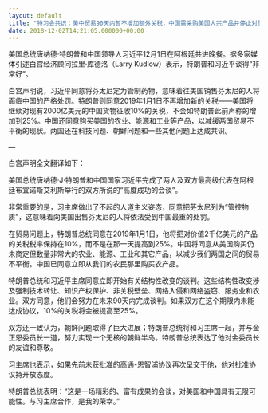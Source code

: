 ```yaml
---
layout: default
title: "特习会共识：美中贸易90天内暂不增加额外关税，中国需采购美国大宗产品并停止对美输出毒品"
date: 2018-12-02T14:21:05.000000+00:00
---
```


美国总统唐纳德·特朗普和中国领导人习近平12月1日在阿根廷共进晚餐。据多家媒体引述白宫经济顾问拉里·库德洛（Larry Kudlow）表示，特朗普和习近平谈得“非常好”。

白宫声明说，习近平同意将芬太尼定为管制药物，意味着往美国销售芬太尼的人将面临中国的严格处罚。特朗普则同意2019年1月1日不再增加新的关税——美国将继续对现有2000亿美元的中国货物征收10%的关税，不会如特朗普此前声称的增加到25%。中国还同意购买美国的农业、能源和工业等产品，以减缓两国贸易不平衡的现状。两国还在科技问题、朝鲜问题和一些其他问题上达成共识。

—

白宫声明全文翻译如下：

美国总统唐纳德·J·特朗普和中国国家习近平完成了两人及双方最高级代表在阿根廷布宜诺斯艾利斯举行的双方所说的“高度成功的会谈”。

非常重要的是，习主席做出了不起的人道主义姿态，同意把芬太尼列为“管控物质”，这意味着向美国出售芬太尼的人将依法受到中国最重的处罚。

在贸易问题上，特朗普总统同意在2019年1月1日，他将把对价值2千亿美元的产品的关税税率保持在10%，而不是在那一天提高到25%。中国将同意从美国购买仍未商定但数量非常大的农业、能源、工业和其它产品，以减少我们两国之间的贸易不平衡。中国已同意立即从我们的农民那里购买农产品。

特朗普总统和习近平主席同意立即开始有关结构性改变的谈判。这些结构性改变涉及强制技术转让、知识产权保护、非关税壁垒、网络入侵和网络盗窃、服务业和农业。双方同意，他们会努力在未来90天内完成谈判。如果双方在这个期限内未能达成协议，10%的关税将会被提高至25%。

双方还一致认为，朝鲜问题取得了巨大进展；特朗普总统将和习主席一起，并与金正恩委员长一道，努力实现一个无核的朝鲜半岛。特朗普总统表达了他对金委员长的友谊和尊敬。

习主席也表示，如果先前未获批准的高通-恩智浦协议再次呈交于他，他对批准协议持开放态度。

特朗普总统表明：“这是一场精彩的、富有成果的会谈，对美国和中国具有无限可能性。与习主席合作，是我的荣幸。”

